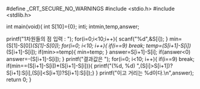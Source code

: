 #define _CRT_SECURE_NO_WARNINGS
#include <stdio.h>
#include <stdlib.h>

int main(void){
 int S[10]={0};
 inti;
 intmin,temp,answer;

 printf("1차원들의 점 입력 : ");
  for(i=0;i<10;i++){
   scanf("%d",&S[i]);
 }
  min= (S[1]-S[0])*(S[1]-S[0]);
 for(i=0; i<10; i++){
 if(i==9)
   break;
 temp=(S[i+1]-S[i])*(S[i+1]-S[i]);
  if(min>=temp){
   min=temp;
  }
  answer=S[i+1]-S[i];
  if(answer<0)
   answer=-(S[i+1]-S[i]);
 }
 printf("결과값은 ");
 for(i=0; i<10; i++){
 if(i==9)
   break;
  if(min==(S[i+1]-S[i])*(S[i+1]-S[i])){
   printf("(%d, %d) ",(S[i]>S[i+1])?S[i+1]:S[i],(S[i]<S[i+1])?S[i+1]:S[i]);}
 }
 printf("이고 거리는 %d이다.\n",answer);
 return 0;
}
